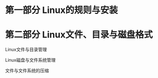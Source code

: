 # 第一部分 Linux的规则与安装

# 第二部分 Linux文件、目录与磁盘格式

[Linux的文件权限与目录配置]: ./Linux的文件权限与目录配置

Linux文件与目录管理

Linux磁盘与文件系统管理

文件与文件系统的压缩

